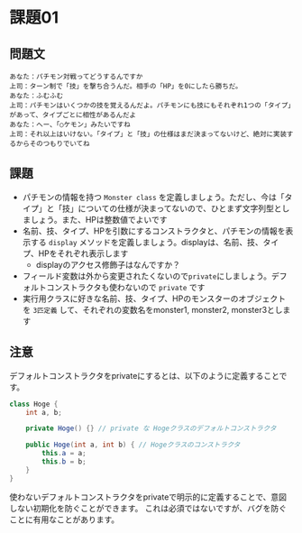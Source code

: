 # 課題01

## 問題文

```
あなた：パチモン対戦ってどうするんですか
上司：ターン制で「技」を撃ち合うんだ。相手の「HP」を0にしたら勝ちだ。
あなた：ふむふむ
上司：パチモンはいくつかの技を覚えるんだよ。パチモンにも技にもそれぞれ1つの「タイプ」があって、タイプごとに相性があるんだよ
あなた：へー、「○ケモン」みたいですね
上司：それ以上はいけない。「タイプ」と「技」の仕様はまだ決まってないけど、絶対に実装するからそのつもりでいてね
```

## 課題

- パチモンの情報を持つ `Monster class` を定義しましょう。ただし、今は「タイプ」と「技」についての仕様が決まってないので、ひとまず文字列型としましょう。また、HPは整数値でよいです
- 名前、技、タイプ、HPを引数にするコンストラクタと、パチモンの情報を表示する `display` メソッドを定義しましょう。displayは、名前、技、タイプ、HPをそれぞれ表示します
    - displayのアクセス修飾子はなんですか？
- フィールド変数は外から変更されたくないので`private`にしましょう。デフォルトコンストラクタも使わないので `private` です
- 実行用クラスに好きな名前、技、タイプ、HPのモンスターのオブジェクトを `3匹定義` して、それぞれの変数名をmonster1, monster2, monster3とします

## 注意

デフォルトコンストラクタをprivateにするとは、以下のように定義することです。

```java
class Hoge {
    int a, b;

    private Hoge() {} // private な Hogeクラスのデフォルトコンストラクタ

    public Hoge(int a, int b) { // Hogeクラスのコンストラクタ
        this.a = a;
        this.b = b;
    }
}
```

使わないデフォルトコンストラクタをprivateで明示的に定義することで、意図しない初期化を防ぐことができます。
これは必須ではないですが、バグを防ぐことに有用なことがあります。

